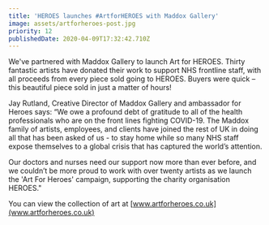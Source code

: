 ```yaml
---
title: 'HEROES launches #ArtforHEROES with Maddox Gallery'
image: assets/artforheroes-post.jpg
priority: 12
publishedDate: 2020-04-09T17:32:42.710Z
---
```

We've partnered with Maddox Gallery to launch Art for HEROES. Thirty fantastic artists have donated their work to support NHS frontline staff, with all proceeds from every piece sold going to HEROES. Buyers were quick – this beautiful piece sold in just a matter of hours!

Jay Rutland, Creative Director of Maddox Gallery and ambassador for Heroes says: “We owe a profound debt of gratitude to all of the health professionals who are on the front lines fighting COVID-19. The Maddox family of artists, employees, and clients have joined the rest of UK in doing all that has been asked of us - to stay home while so many NHS staff expose themselves to a global crisis that has captured the world’s attention.

Our doctors and nurses need our support now more than ever before, and we couldn’t be more proud to work with over twenty artists as we launch the 'Art For Heroes' campaign, supporting the charity organisation HEROES."

You can view the collection of art at [www.artforheroes.co.uk](www.artforheroes.co.uk)